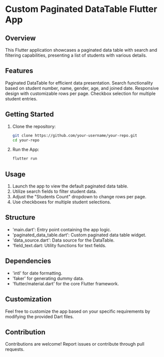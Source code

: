 # Custom Paginated DataTable Flutter App

## Overview
This Flutter application showcases a paginated data table with search and filtering capabilities, presenting a list of students with various details.

## Features
Paginated DataTable for efficient data presentation.
Search functionality based on student number, name, gender, age, and joined date.
Responsive design with customizable rows per page.
Checkbox selection for multiple student entries.

## Getting Started
1. Clone the repository:

   ```bash
   git clone https://github.com/your-username/your-repo.git
   cd your-repo
   ```
   
2. Run the App:

   ```bash
   flutter run
   ```
   
## Usage
1. Launch the app to view the default paginated data table.
2. Utilize search fields to filter student data.
3. Adjust the "Students Count" dropdown to change rows per page.
4. Use checkboxes for multiple student selections.

## Structure
- 'main.dart': Entry point containing the app logic.
- 'paginated_data_table.dart': Custom paginated data table widget.
- 'data_source.dart': Data source for the DataTable.
- 'field_text.dart: Utility functions for text fields.

## Dependencies
- 'intl' for date formatting.
- 'faker' for generating dummy data.
- 'flutter/material.dart' for the core Flutter framework.

## Customization
Feel free to customize the app based on your specific requirements by modifying the provided Dart files.

## Contribution
Contributions are welcome! Report issues or contribute through pull requests.
